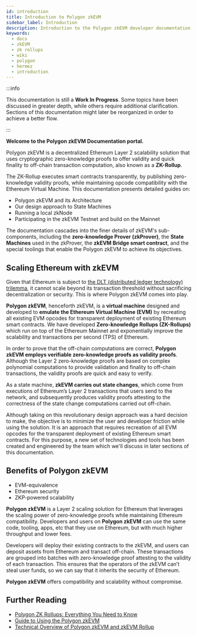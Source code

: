 ```yaml
---
id: introduction
title: Introduction to Polygon zkEVM
sidebar_label: Introduction
description: Introduction to the Polygon zkEVM developer documentation.
keywords:
  - docs
  - zkEVM
  - zk rollups
  - wiki
  - polygon
  - hermez
  - introduction
---
```


:::info

This documentation is still a **Work In Progress**. Some topics have been discussed in greater depth, while others require additional clarification. Sections of this documentation might later be reorganized in order to achieve a better flow.

:::

**Welcome to the Polygon zkEVM Documentation portal.**

Polygon zkEVM is a decentralized Ethereum Layer 2 scalability solution that uses cryptographic zero-knowledge proofs to offer validity and quick finality to off-chain transaction computation, also known as a **ZK-Rollup**.

The ZK-Rollup executes smart contracts transparently, by publishing zero-knowledge validity proofs, while maintaining opcode compatibility with the Ethereum Virtual Machine. This documentation presents detailed guides on:

- Polygon zkEVM and its Architecture
- Our design approach to State Machines
- Running a local zkNode
- Participating in the zkEVM Testnet and build on the Mainnet

The documentation cascades into the finer details of zkEVM's sub-components, including the **zero-knowledge Prover (zkProver)**, the **State Machines** used in the zkProver, the **zkEVM Bridge smart contract**, and the special toolings that enable the Polygon zkEVM to achieve its objectives.

## Scaling Ethereum with zkEVM

Given that Ethereum is subject to [the DLT (distributed ledger technology) trilemma](https://medium.com/certik/the-blockchain-trilemma-decentralized-scalable-and-secure-e9d8c41a87b3), it cannot scale beyond its transaction threshold without sacrificing decentralization or security. This is where Polygon zkEVM comes into play.

**Polygon zkEVM**, henceforth zkEVM, is a **virtual machine** designed and developed to **emulate the Ethereum Virtual Machine (EVM)** by recreating all existing EVM opcodes for transparent deployment of existing Ethereum smart contracts. We have developed **Zero-knowledge Rollups (ZK-Rollups)** which run on top of the Ethereum Mainnet and exponentially improve the scalability and transactions per second (TPS) of Ethereum.

In order to prove that the off-chain computations are correct, **Polygon zkEVM employs verifiable zero-knowledge proofs as validity proofs**. Although the Layer 2 zero-knowledge proofs are based on complex polynomial computations to provide validation and finality to off-chain transactions, the validity proofs are quick and easy to verify.

As a state machine, **zkEVM carries out state changes**, which come from executions of Ethereum’s Layer 2 transactions that users send to the network, and subsequently produces validity proofs attesting to the correctness of the state change computations carried out off-chain.

Although taking on this revolutionary design approach was a hard decision to make, the objective is to minimize the user and developer friction while using the solution. It is an approach that requires recreation of all EVM opcodes for the transparent deployment of existing Ethereum smart contracts. For this purpose, a new set of technologies and tools has been created and engineered by the team which we'll discuss in later sections of this documentation.

## Benefits of Polygon zkEVM

- EVM-equivalence
- Ethereum security
- ZKP-powered scalability

**Polygon zkEVM** is a Layer 2 scaling solution for Ethereum that leverages the scaling power of zero-knowledge proofs while maintaining Ethereum compatibility. Developers and users on **Polygon zkEVM** can use the same code, tooling, apps, etc that they use on Ethereum, but with much higher throughput and lower fees.

Developers will deploy their existing contracts to the zkEVM, and users can deposit assets from Ethereum and transact off-chain. These transactions are grouped into batches with zero-knowledge proof attesting to the validity of each transaction. This ensures that the operators of the zkEVM can’t steal user funds, so we can say that it inherits the security of Ethereum.

**Polygon zkEVM** offers compatibility and scalability without compromise.

## Further Reading

- [Polygon ZK Rollups: Everything You Need to Know](https://www.alchemy.com/overviews/polygon-zk-rollups)
- [Guide to Using the Polygon zkEVM](https://polygon.technology/blog/your-three-step-guide-to-using-polygon-zkevm-yes-its-that-easy)
- [Technical Overview of Polygon zkEVM and zkEVM Rollup](https://mirror.xyz/msfew.eth/JJudP_Kf-IS6VhbF-qU0BUor1Ap6SFEb0TzYOHZ34Rc)